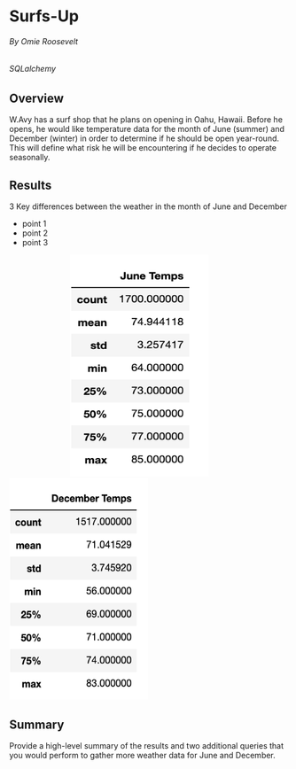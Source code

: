 # Surfs-Up

###### By Omie Roosevelt
###### SQLalchemy




## Overview

W.Avy has a surf shop that he plans on opening in Oahu, Hawaii. Before he opens, he would like temperature data for the month of June (summer) and December (winter) in order to determine if he should be open year-round. This will define what risk he will be encountering if he decides to operate seasonally. 


## Results

3 Key differences between the weather in the month of June and December
  - point 1
  - point 2
  - point 3
  


&nbsp;&nbsp;&nbsp;&nbsp;&nbsp;&nbsp;&nbsp;&nbsp;&nbsp;&nbsp;&nbsp;&nbsp;&nbsp;&nbsp;&nbsp;&nbsp;&nbsp;&nbsp;&nbsp;&nbsp;&nbsp;&nbsp;&nbsp;&nbsp;&nbsp;&nbsp;&nbsp;&nbsp;<img src="https://github.com/oroosevelt/Surfs-Up/blob/main/del1.png" width="250" height="400"/>&nbsp;&nbsp;&nbsp;&nbsp;&nbsp;&nbsp;&nbsp;&nbsp;&nbsp;&nbsp;&nbsp;&nbsp;&nbsp;&nbsp;&nbsp;&nbsp;&nbsp;&nbsp;&nbsp;&nbsp;&nbsp;&nbsp;&nbsp;&nbsp;&nbsp;&nbsp;&nbsp;&nbsp;<img src="https://github.com/oroosevelt/Surfs-Up/blob/main/del2.png" width="250" height="400"/>


## Summary

Provide a high-level summary of the results and two additional queries that you would perform to gather more weather data for June and December.
